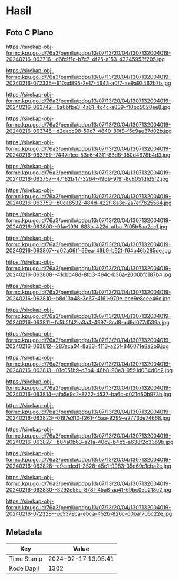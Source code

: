 # Hasil

## Foto C Plano

https://sirekap-obj-formc.kpu.go.id/76a3/pemilu/pdpr/13/07/13/20/04/1307132004019-20240216-063716--d6fc1f1c-b7c7-4f25-a153-43245953f205.jpg

https://sirekap-obj-formc.kpu.go.id/76a3/pemilu/pdpr/13/07/13/20/04/1307132004019-20240216-072335--910ad895-2e17-4643-a0f7-ae9a93462b7b.jpg

https://sirekap-obj-formc.kpu.go.id/76a3/pemilu/pdpr/13/07/13/20/04/1307132004019-20240216-063742--6a6bfbe3-4a61-4c4c-a839-f10bc5020ee8.jpg

https://sirekap-obj-formc.kpu.go.id/76a3/pemilu/pdpr/13/07/13/20/04/1307132004019-20240216-063745--d2dacc98-59c7-4840-89f8-f5c9ae37d02b.jpg

https://sirekap-obj-formc.kpu.go.id/76a3/pemilu/pdpr/13/07/13/20/04/1307132004019-20240216-063751--7447e1ce-53c6-4311-83d8-350d4678b4d3.jpg

https://sirekap-obj-formc.kpu.go.id/76a3/pemilu/pdpr/13/07/13/20/04/1307132004019-20240216-063757--47182b47-3264-4969-9f9f-8c8051dfd5f2.jpg

https://sirekap-obj-formc.kpu.go.id/76a3/pemilu/pdpr/13/07/13/20/04/1307132004019-20240216-063759--b0ca8532-484d-422f-8a3c-2a7ef7625564.jpg

https://sirekap-obj-formc.kpu.go.id/76a3/pemilu/pdpr/13/07/13/20/04/1307132004019-20240216-063800--91ae199f-683b-422d-afba-7f05b5aa2cc1.jpg

https://sirekap-obj-formc.kpu.go.id/76a3/pemilu/pdpr/13/07/13/20/04/1307132004019-20240216-063807--d02a06ff-69ea-49b9-b92f-f64b46b285de.jpg

https://sirekap-obj-formc.kpu.go.id/76a3/pemilu/pdpr/13/07/13/20/04/1307132004019-20240216-063808--41cbb48d-8fd3-464c-b36a-2000bfc187b4.jpg

https://sirekap-obj-formc.kpu.go.id/76a3/pemilu/pdpr/13/07/13/20/04/1307132004019-20240216-063810--b8d13a48-3e67-4161-970e-eee9e8cee46c.jpg

https://sirekap-obj-formc.kpu.go.id/76a3/pemilu/pdpr/13/07/13/20/04/1307132004019-20240216-063811--fc5b5f42-a3a4-4997-8cd8-ad9d077d539a.jpg

https://sirekap-obj-formc.kpu.go.id/76a3/pemilu/pdpr/13/07/13/20/04/1307132004019-20240216-063812--287aca04-8a33-4113-a25f-846071e8a2b9.jpg

https://sirekap-obj-formc.kpu.go.id/76a3/pemilu/pdpr/13/07/13/20/04/1307132004019-20240216-063813--01c051b9-c3b4-46b8-90e3-9591d034d0c2.jpg

https://sirekap-obj-formc.kpu.go.id/76a3/pemilu/pdpr/13/07/13/20/04/1307132004019-20240216-063814--afa5e9c2-8722-4537-ba6c-d021d60b973b.jpg

https://sirekap-obj-formc.kpu.go.id/76a3/pemilu/pdpr/13/07/13/20/04/1307132004019-20240216-063823--0197e310-f261-45aa-9299-e2773de74668.jpg

https://sirekap-obj-formc.kpu.go.id/76a3/pemilu/pdpr/13/07/13/20/04/1307132004019-20240216-063827--b84a0b63-a21a-40c9-b4b5-a638f2c33b9b.jpg

https://sirekap-obj-formc.kpu.go.id/76a3/pemilu/pdpr/13/07/13/20/04/1307132004019-20240216-063828--c9cedcd1-3528-45e1-9983-35d69c1cba2e.jpg

https://sirekap-obj-formc.kpu.go.id/76a3/pemilu/pdpr/13/07/13/20/04/1307132004019-20240216-063830--3292e55c-878f-45a8-aa41-69bc05b218e2.jpg

https://sirekap-obj-formc.kpu.go.id/76a3/pemilu/pdpr/13/07/13/20/04/1307132004019-20240216-072328--cc5379ca-ebca-452b-826c-d0ba1705c22e.jpg


## Metadata

| Key        | Value               |
| ---------- | ------------------- |
| Time Stamp | 2024-02-17 13:05:41 |
| Kode Dapil | 1302                |



